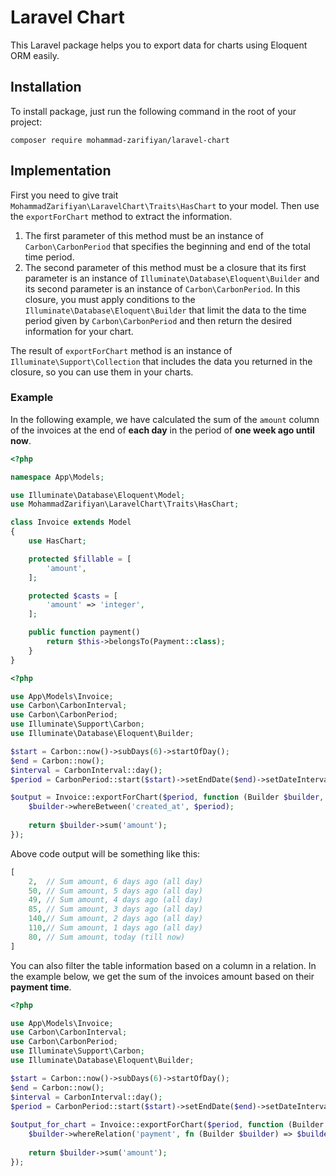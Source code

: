 # Laravel Chart
This Laravel package helps you to export data for charts using Eloquent ORM easily.
## Installation
To install package, just run the following command in the root of your project:
```shell
composer require mohammad-zarifiyan/laravel-chart
```
## Implementation
First you need to give trait `MohammadZarifiyan\LaravelChart\Traits\HasChart` to your model.
Then use the `exportForChart` method to extract the information.
1. The first parameter of this method must be an instance of `Carbon\CarbonPeriod` that specifies the beginning and end of the total time period.
2. The second parameter of this method must be a closure that its first parameter is an instance of `Illuminate\Database\Eloquent\Builder` and its second parameter is an instance of `Carbon\CarbonPeriod`. In this closure, you must apply conditions to the `Illuminate\Database\Eloquent\Builder` that limit the data to the time period given by `Carbon\CarbonPeriod` and then return the desired information for your chart.

The result of `exportForChart` method is an instance of `Illuminate\Support\Collection` that includes the data you returned in the closure, so you can use them in your charts.

### Example
In the following example, we have calculated the sum of the `amount` column of the invoices at the end of **each day** in the period of **one week ago until now**.
```php
<?php

namespace App\Models;

use Illuminate\Database\Eloquent\Model;
use MohammadZarifiyan\LaravelChart\Traits\HasChart;

class Invoice extends Model
{
    use HasChart;

    protected $fillable = [
        'amount',
    ];

    protected $casts = [
        'amount' => 'integer',
    ];

    public function payment()
        return $this->belongsTo(Payment::class);
    }
}
```
```php
<?php

use App\Models\Invoice;
use Carbon\CarbonInterval;
use Carbon\CarbonPeriod;
use Illuminate\Support\Carbon;
use Illuminate\Database\Eloquent\Builder;

$start = Carbon::now()->subDays(6)->startOfDay();
$end = Carbon::now();
$interval = CarbonInterval::day();
$period = CarbonPeriod::start($start)->setEndDate($end)->setDateInterval($interval);

$output = Invoice::exportForChart($period, function (Builder $builder, CarbonPeriod $period) {
    $builder->whereBetween('created_at', $period);
    
    return $builder->sum('amount');
});
```
Above code output will be something like this:
```php
[
    2,  // Sum amount, 6 days ago (all day)
    50, // Sum amount, 5 days ago (all day)
    49, // Sum amount, 4 days ago (all day)
    85, // Sum amount, 3 days ago (all day)
    140,// Sum amount, 2 days ago (all day)
    110,// Sum amount, 1 days ago (all day)
    80, // Sum amount, today (till now)
]
```
You can also filter the table information based on a column in a relation. In the example below, we get the sum of the invoices amount based on their **payment time**.
```php
<?php

use App\Models\Invoice;
use Carbon\CarbonInterval;
use Carbon\CarbonPeriod;
use Illuminate\Support\Carbon;
use Illuminate\Database\Eloquent\Builder;

$start = Carbon::now()->subDays(6)->startOfDay();
$end = Carbon::now();
$interval = CarbonInterval::day();
$period = CarbonPeriod::start($start)->setEndDate($end)->setDateInterval($interval);
    
$output_for_chart = Invoice::exportForChart($period, function (Builder $builder, CarbonPeriod $period) {
    $builder->whereRelation('payment', fn (Builder $builder) => $builder->whereBetween('paid_at', $period));
    
    return $builder->sum('amount');
});
```
